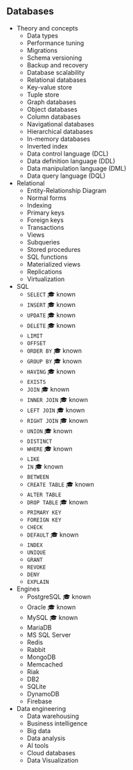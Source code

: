 ## Databases

- Theory and concepts
  - Data types
  - Performance tuning
  - Migrations
  - Schema versioning
  - Backup and recovery
  - Database scalability
  - Relational databases
  - Key-value store
  - Tuple store
  - Graph databases
  - Object databases
  - Column databases
  - Navigational databases
  - Hierarchical databases
  - In-memory databases
  - Inverted index
  - Data control language (DCL)
  - Data definition language (DDL)
  - Data manipulation language (DML)
  - Data query language (DQL)
- Relational
  - Entity-Relationship Diagram
  - Normal forms
  - Indexing
  - Primary keys
  - Foreign keys
  - Transactions
  - Views
  - Subqueries
  - Stored procedures
  - SQL functions
  - Materialized views
  - Replications
  - Virtualization
- SQL
  - `SELECT` 🎓 known
  - `INSERT` 🎓 known
  - `UPDATE` 🎓 known
  - `DELETE` 🎓 known
  - `LIMIT`
  - `OFFSET`
  - `ORDER BY` 🎓 known
  - `GROUP BY` 🎓 known
  - `HAVING` 🎓 known
  - `EXISTS`
  - `JOIN` 🎓 known
  - `INNER JOIN` 🎓 known
  - `LEFT JOIN` 🎓 known
  - `RIGHT JOIN` 🎓 known
  - `UNION` 🎓 known
  - `DISTINCT`
  - `WHERE` 🎓 known
  - `LIKE`
  - `IN` 🎓 known
  - `BETWEEN`
  - `CREATE TABLE` 🎓 known
  - `ALTER TABLE`
  - `DROP TABLE` 🎓 known
  - `PRIMARY KEY`
  - `FOREIGN KEY`
  - `CHECK`
  - `DEFAULT` 🎓 known
  - `INDEX`
  - `UNIQUE`
  - `GRANT`
  - `REVOKE`
  - `DENY`
  - `EXPLAIN`
- Engines
  - PostgreSQL 🎓 known
  - Oracle 🎓 known
  - MySQL 🎓 known
  - MariaDB
  - MS SQL Server
  - Redis
  - Rabbit
  - MongoDB
  - Memcached
  - Riak
  - DB2
  - SQLite
  - DynamoDB
  - Firebase
- Data engineering
  - Data warehousing
  - Business intelligence
  - Big data
  - Data analysis
  - AI tools
  - Cloud databases
  - Data Visualization
